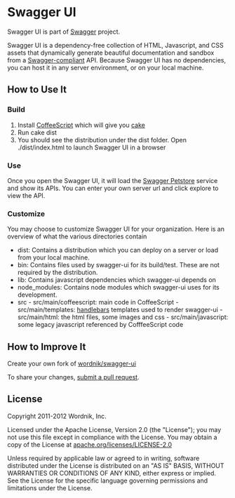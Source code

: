 Swagger UI
==========

Swagger UI is part of [Swagger](http://swagger.wordnik.com/) project.

Swagger UI is a dependency-free collection of HTML, Javascript, and CSS assets that dynamically 
generate beautiful documentation and sandbox from a [Swagger-compliant](https://github.com/wordnik/swagger-core/wiki) API. Because Swagger UI has no
dependencies, you can host it in any server environment, or on your local machine.

How to Use It
-------------

### Build
1. Install [CoffeeScript](http://coffeescript.org/#installation) which will give you [cake](http://coffeescript.org/#cake)
2. Run cake dist
3. You should see the distribution under the dist folder. Open ./dist/index.html to launch Swagger UI in a browser

### Use
Once you open the Swagger UI, it will load the [Swagger Petstore](http://petstore.swagger.wordnik.com/api/resources.json) service and show its APIs.
You can enter your own server url and click explore to view the API.

### Customize
You may choose to customize Swagger UI for your organization. Here is an overview of what the various directories contain

-    dist: Contains a distribution which you can deploy on a server or load from your local machine.
-    bin: Contains files used by swagger-ui for its build/test. These are not required by the distribution.
-    lib: Contains javascript dependencies which swagger-ui depends on
-    node_modules: Contains node modules which swagger-ui uses for its development.
-    src
    -    src/main/coffeescript: main code in CoffeeScript
    -    src/main/templates: [handlebars](http://handlebarsjs.com/) templates used to render swagger-ui
    -    src/main/html: the html files, some images and css
    -    src/main/javascript: some legacy javascript referenced by CofffeeScript code


How to Improve It
-----------------

Create your own fork of [wordnik/swagger-ui](https://github.com/wordnik/swagger-ui)

To share your changes, [submit a pull request](https://github.com/wordnik/swagger-ui/pull/new/master).

License
-------

Copyright 2011-2012 Wordnik, Inc.

Licensed under the Apache License, Version 2.0 (the "License");
you may not use this file except in compliance with the License.
You may obtain a copy of the License at [apache.org/licenses/LICENSE-2.0](http://www.apache.org/licenses/LICENSE-2.0)

Unless required by applicable law or agreed to in writing, software
distributed under the License is distributed on an "AS IS" BASIS,
WITHOUT WARRANTIES OR CONDITIONS OF ANY KIND, either express or implied.
See the License for the specific language governing permissions and
limitations under the License.
